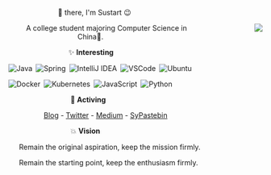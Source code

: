 
&ensp;&ensp;&ensp;&ensp;&ensp;&ensp;&ensp;&ensp;&ensp;&ensp;&ensp;&ensp;&ensp;&ensp;👋 there, I'm Sustart 😉


<img align='right' src="https://github-readme-stats.vercel.app/api?username=MrGo123&show_icons=true&hide_title=true" />

&ensp;&ensp;&ensp;&ensp;&ensp;A college student majoring Computer Science in &ensp;&ensp;&ensp;&ensp;&ensp;&ensp;&ensp;&ensp;&ensp;&ensp;&ensp;&ensp;&ensp;&ensp;&ensp;&ensp;&ensp;&ensp;&ensp; China💖.

&ensp;&ensp;&ensp;&ensp;&ensp;&ensp;&ensp;&ensp;&ensp;&ensp;&ensp;&ensp;&ensp;&ensp;&ensp;&ensp;&ensp;✨ **Interesting**

![Java](https://img.shields.io/badge/-Java-FE642E?style=flat-square&logo=java)&ensp;![Spring](https://img.shields.io/badge/-Spring-2EFE64?style=flat-square&logo=spring&logoColor=fff)&ensp;![IntelliJ IDEA](https://img.shields.io/badge/-IDEA-2E2E2E?style=flat-square&logo=IntelliJ%20IDEA)&ensp;![VSCode](https://img.shields.io/badge/-VSCode-2E9AFE?style=flat-square&logo=Visual%20Studio%20Code)&ensp;![Ubuntu](https://img.shields.io/badge/-Ubuntu-E95420?style=flat-square&logo=Ubuntu&logoColor=fff)

![Docker](https://img.shields.io/badge/-Docker-0080FF?style=flat-square&logo=Docker&logoColor=fff)&ensp;![Kubernetes](https://img.shields.io/badge/-Kubernetes-81DAF5?style=flat-square&logo=Kubernetes)&ensp;![JavaScript](https://img.shields.io/badge/-JavaScript-F5F6CE?style=flat-square&logo=JavaScript)&ensp;![Python](https://img.shields.io/badge/-Python-F78181?style=flat-square&logo=Python)

&ensp;&ensp;&ensp;&ensp;&ensp;&ensp;&ensp;&ensp;&ensp;&ensp;&ensp;&ensp;&ensp;&ensp;&ensp;&ensp;&ensp; 🎈 **Activing**

&ensp;&ensp;&ensp;&ensp;&ensp;&ensp;&ensp;&ensp;&ensp;&ensp;<a href="https://zy68.top" target="_blank">Blog</a> - <a href="https://twitter.com/SustartHe" target="_blank">Twitter</a> - <a href="https://medium.com/@zhuangyihe123" target="_blank">Medium</a> - <a href="https://sustart68.cn" target="_blank">SyPastebin</a>

&ensp;&ensp;&ensp;&ensp;&ensp;&ensp;&ensp;&ensp;&ensp;&ensp;&ensp;&ensp;&ensp;&ensp;&ensp;&ensp;&ensp; 💥 **Vision**

&ensp;&ensp;&ensp;Remain the original aspiration, keep the mission firmly.

&ensp;&ensp;&ensp;Remain the starting point, keep the enthusiasm firmly.
